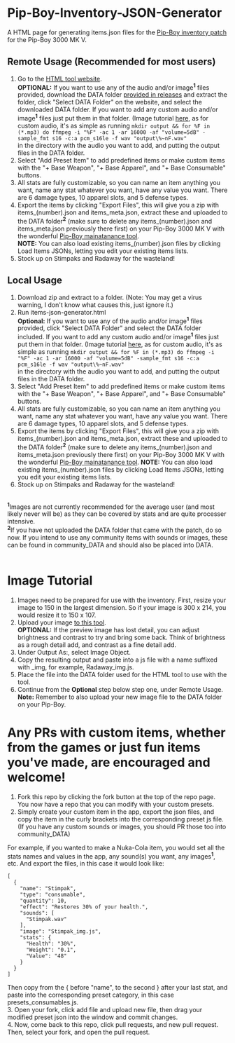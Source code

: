 # Pip-Boy-Inventory-JSON-Generator
A HTML page for generating items.json files for the [Pip-Boy inventory patch](https://github.com/AidanLeeCalamera/Pip-Boy-Inventory-Patch) for the Pip-Boy 3000 MK V.

## Remote Usage (Recommended for most users)
1. Go to the [HTML tool website](https://aidanslab.github.io/Pip-Boy-Inventory-JSON-Generator/index.html).<BR/>
   **OPTIONAL:** If you want to use any of the audio and/or image<sup>**1**</sup> files provided, download the DATA folder [provided in releases](https://github.com/AidansLab/Pip-Boy-Inventory-JSON-Generator/releases/tag/DATA) and extract the folder, click "Select DATA Folder" on the website, and select the downloaded DATA folder. If you want to add any custom audio and/or image<sup>**1**</sup> files just put them in that folder. (Image tutorial [here](#image-tutorial), as for custom audio, it's as simple as running
   `mkdir output && for %F in (*.mp3) do ffmpeg -i "%F" -ac 1 -ar 16000 -af "volume=5dB" -sample_fmt s16 -c:a pcm_s16le -f wav "output\%~nF.wav"`  
   in the directory with the audio you want to add, and putting the output files in the DATA folder.
2. Select "Add Preset Item" to add predefined items or make custom items with the "+ Base Weapon", "+ Base Apparel", and "+ Base Consumable" buttons.
3. All stats are fully customizable, so you can name an item anything you want, name any stat whatever you want, have any value you want. There are 6 damage types, 10 apparel slots, and 5 defense types.  
4. Export the items by clicking "Export Files", this will give you a zip with items_(number).json and items_meta.json, extract these and uploaded to the DATA folder<sup>**2**</sup> (make sure to delete any items_(number).json and items_meta.json previously there first) on your Pip-Boy 3000 MK V with the wonderful [Pip-Boy mainatanance tool](https://pip-boy.com/3000-mk-v/maintenance).<BR/>
   **NOTE:** You can also load existing items_(number).json files by clicking Load Items JSONs, letting you edit your existing items lists.
5. Stock up on Stimpaks and Radaway for the wasteland!


## Local Usage
1. Download zip and extract to a folder. (Note: You may get a virus warning, I don't know what causes this, just ignore it.)  
2. Run items-json-generator.html  
   **Optional:** If you want to use any of the audio and/or image<sup>**1**</sup> files provided, click "Select DATA Folder" and select the DATA folder included. If you want to add any custom audio and/or image<sup>**1**</sup> files just put them in that folder. (Image tutorial [here](#image-tutorial), as for custom audio, it's as simple as running
   `mkdir output && for %F in (*.mp3) do ffmpeg -i "%F" -ac 1 -ar 16000 -af "volume=5dB" -sample_fmt s16 -c:a pcm_s16le -f wav "output\%~nF.wav"`  
   in the directory with the audio you want to add, and putting the output files in the DATA folder.  
5. Select "Add Preset Item" to add predefined items or make custom items with the "+ Base Weapon", "+ Base Apparel", and "+ Base Consumable" buttons.
6. All stats are fully customizable, so you can name an item anything you want, name any stat whatever you want, have any value you want. There are 6 damage types, 10 apparel slots, and 5 defense types.  
7. Export the items by clicking "Export Files", this will give you a zip with items_(number).json and items_meta.json, extract these and uploaded to the DATA folder<sup>**2**</sup> (make sure to delete any items_(number).json and items_meta.json previously there first) on your Pip-Boy 3000 MK V with the wonderful [Pip-Boy mainatanance tool](https://pip-boy.com/3000-mk-v/maintenance).
   **NOTE:** You can also load existing items_(number).json files by clicking Load Items JSONs, letting you edit your existing items lists.
9. Stock up on Stimpaks and Radaway for the wasteland!

\
<sup>**1**</sup>Images are not currently recommended for the average user (and most likely never will be) as they can be covered by stats and are quite processer intensive.<br/>
<sup>**2**</sup>If you have not uploaded the DATA folder that came with the patch, do so now. If you intend to use any community items with sounds or images, these can be found in community_DATA and should also be placed into DATA.
<br/>
<br/>

# Image Tutorial
1. Images need to be prepared for use with the inventory. First, resize your image to 150 in the largest dimension. So if your image is 300 x 214, you would resize it to 150 x 107.
2. Upload your image [to this tool](https://www.espruino.com/Image%20Converter).</BR>
   **OPTIONAL:** If the preview image has lost detail, you can adjust brightness and contrast to try and bring some back. Think of brightness as a rough detail add, and contrast as a fine detail add.
3. Under Output As:, select Image Object.
4. Copy the resulting output and paste into a js file with a name suffixed with _img, for example, Radaway_img.js.
5. Place the file into the DATA folder used for the HTML tool to use with the tool.
6. Continue from the **Optional** step below step one, under Remote Usage.<BR/>
   **Note:** Remember to also upload your new image file to the DATA folder on your Pip-Boy.

# Any PRs with custom items, whether from the games or just fun items you've made, are encouraged and welcome!
1. Fork this repo by clicking the fork button at the top of the repo page. You now have a repo that you can modify with your custom presets.
3. Simply create your custom item in the app, export the json files, and copy the item in the curly brackets into the corresponding preset js file. (If you have any custom sounds or images, you should PR those too into community_DATA)<br/>

For example, if you wanted to make a Nuka-Cola item, you would set all the stats names and values in the app, any sound(s) you want, any images<sup>**1**</sup>, etc. And export the files, in this case it would look like:
```
[
  {
    "name": "Stimpak",
    "type": "consumable",
    "quantity": 10,
    "effect": "Restores 30% of your health.",
    "sounds": [
      "Stimpak.wav"
    ],
    "image": "Stimpak_img.js",
    "stats": {
      "Health": "30%",
      "Weight": "0.1",
      "Value": "48"
    }
  }
]
```
Then copy from the { before "name", to the second } after your last stat, and paste into the corresponding preset category, in this case presets_consumables.js.<BR/>
3. Open your fork, click add file and upload new file, then drag your modified preset json into the window and commit changes.<BR/>
4. Now, come back to this repo, click pull requests, and new pull request. Then, select your fork, and open the pull request.
